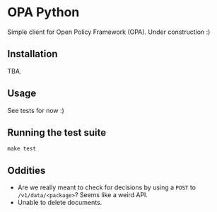 # OPA Python

Simple client for Open Policy Framework (OPA). Under construction :)

## Installation

TBA.

## Usage

See tests for now :)

## Running the test suite

    make test
    
## Oddities

- Are we really meant to check for decisions by using a `POST` to
  `/v1/data/<package>`? Seems like a weird API.
- Unable to delete documents.
